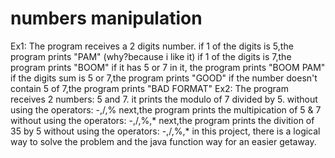 # numbers manipulation
Ex1:
The program receives a 2 digits number.
if 1 of the digits is 5,the program prints "PAM" (why?because i like it)
if 1 of the digits is 7,the program prints "BOOM"
if it has 5 or 7 in it, the program prints "BOOM PAM"
if the digits sum is 5 or 7,the program prints "GOOD"
if the number doesn't contain 5 of 7,the program prints "BAD FORMAT"
Ex2:
The program receives 2 numbers: 5 and 7.
it prints the modulo of 7 divided by 5.
without using the operators: -,/,%
next,the program prints the multipication of 5 & 7
without using the operators: -,/,%,*
next,the program prints the divition of 35 by 5
without using the operators: -,/,%,*
in this project, there is a logical way to solve the problem and the java function way for an easier getaway.
